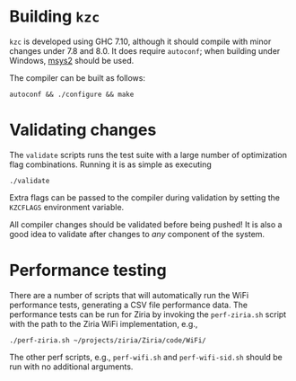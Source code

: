 # Building `kzc`

`kzc` is developed using GHC 7.10, although it should compile with minor changes
under 7.8 and 8.0. It does require `autoconf`; when building under Windows,
[msys2](https://msys2.github.io/) should be used.

The compiler can be built as follows:

    autoconf && ./configure && make

# Validating changes

The `validate` scripts runs the test suite with a large number of optimization
flag combinations. Running it is as simple as executing

    ./validate

Extra flags can be passed to the compiler during validation by setting the
`KZCFLAGS` environment variable.

All compiler changes should be validated before being pushed! It is also a good
idea to validate after changes to *any* component of the system.

# Performance testing

There are a number of scripts that will automatically run the WiFi performance
tests, generating a CSV file performance data. The performance tests can be run
for Ziria by invoking the `perf-ziria.sh` script with the path to the Ziria WiFi
implementation, e.g.,

    ./perf-ziria.sh ~/projects/ziria/Ziria/code/WiFi/

The other perf scripts, e.g., `perf-wifi.sh` and `perf-wifi-sid.sh` should be
run with no additional arguments.
